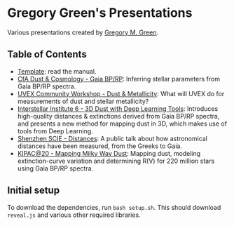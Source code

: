 Gregory Green's Presentations
=============================

Various presentations created by [Gregory M. Green](http://greg.ory.gr).

Table of Contents
-----------------

* [Template](presentations/template.html): read the manual.
* [CfA Dust & Cosmology - Gaia BP/RP](presentations/cfa_dust_cosmology.html): Inferring stellar parameters from Gaia BP/RP spectra.
* [UVEX Community Workshop - Dust & Metallicity](presentations/uvex-2023.html): What will UVEX do for measurements of dust and stellar metallicity?
* [Interstellar Institute 6 - 3D Dust with Deep Learning Tools](presentations/dust3d_orsay2023.html): Introduces high-quality distances & extinctions derived from Gaia BP/RP spectra, and presents a new method for mapping dust in 3D, which makes use of tools from Deep Learning.
* [Shenzhen SCIE - Distances](presentations/ditsance_shenzhen2013.html): A public talk about how astronomical distances have been measured, from the Greeks to Gaia.
* [KIPAC@20 - Mapping Milky Way Dust](presentations/kipac_at_20.html): Mapping dust, modeling extinction-curve variation and determining R(V) for 220 million stars using Gaia BP/RP spectra.

Initial setup
-------------

To download the dependencies, run `bash setup.sh`. This should download `reveal.js` and various other required libraries.
